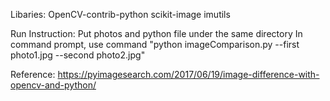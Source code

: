 Libaries:
    OpenCV-contrib-python
    scikit-image
    imutils

Run Instruction:
Put photos and python file under the same directory
In command prompt, use command "python imageComparison.py --first photo1.jpg --second photo2.jpg"





Reference:
https://pyimagesearch.com/2017/06/19/image-difference-with-opencv-and-python/
